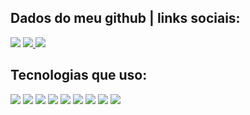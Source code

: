 

<section class="global">

<div class="container">
<h1 class="Apr">
Dados do meu github <b>|</b> links sociais:
</h1>

<div class="git">
<img src="https://github-readme-stats.vercel.app/api?username=MatheusCardosoc0&show_icons=true&theme=highcontrast" />

<span class="gitSpan">
<a href="https://www.linkedin.com/in/matheus-cardoso-026488244/">
<img src="https://img.shields.io/badge/Meu_Linkedin-0077B5?style=for-the-badge&logo=linkedin&logoColor=white" />
</a>
<a href="https://portifolio2-0-mu.vercel.app/">
<img src="https://img.shields.io/badge/Meu_site-Portifolio-yellow.svg" />
</a>
</span>
</div>
</div>

<div class="container">
<h1 class="Apr">
Tecnologias que uso:
</h1>

<div class="git">
<img src="https://github-readme-stats.vercel.app/api/top-langs/?username=MatheusCardosoc0&layout=compact" />

<span class="gitSpan2">

<img src="https://img.shields.io/badge/HTML5-E34F26?style=for-the-badge&logo=html5&logoColor=white" />


<img src="https://img.shields.io/badge/CSS3-1572B6?style=for-the-badge&logo=css3&logoColor=white" />

<img src="https://img.shields.io/badge/JavaScript-323330?style=for-the-badge&logo=javascript&logoColor=F7DF1E" />

<img src="https://img.shields.io/badge/TypeScript-007ACC?style=for-the-badge&logo=typescript&logoColor=white" />
</span>

<span class="gitSpan2">

<img src="https://img.shields.io/badge/React-20232A?style=for-the-badge&logo=react&logoColor=61DAFB" />


<img src="https://img.shields.io/badge/PostgreSQL-316192?style=for-the-badge&logo=postgresql&logoColor=white" />

<img src="https://img.shields.io/badge/Tailwind_CSS-38B2AC?style=for-the-badge&logo=tailwind-css&logoColor=white" />

<img src="https://img.shields.io/badge/Node.js-43853D?style=for-the-badge&logo=node.js&logoColor=white" />
</span>
</div>
</div>

</section>
